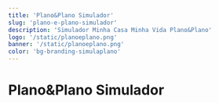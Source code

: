 ```yaml
---
title: 'Plano&Plano Simulador'
slug: 'plano-e-plano-simulador'
description: 'Simulador Minha Casa Minha Vida Plano&Plano'
logo: '/static/planoeplano.png'
banner: '/static/planoeplano.png'
color: 'bg-branding-simulaplano'
---
```


# Plano&Plano Simulador
